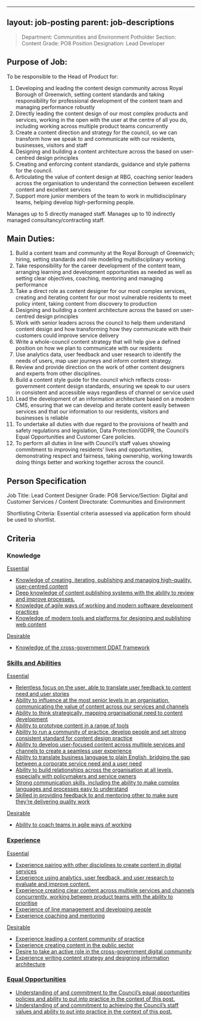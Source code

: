 
---
layout: job-posting
parent: job-descriptions
---



>Department: Communities and Environment
>Potholder Section: Content
>Grade: PO8
>Position Designation: Lead Developer

## Purpose of Job:

To be responsible to the Head of Product for:
1.  Developing and leading the content design community across Royal Borough of Greenwich, setting content standards and taking responsibility for professional development of the content team and managing performance robustly    
2.  Directly leading the content design of our most complex products and services, working in the open with the user at the centre of all you do, including working across multiple product teams concurrently    
3.  Create a content direction and strategy for the council, so we can transform how we speak to and communicate with our residents, businesses, visitors and staff    
4.  Designing and building a content architecture across the based on user-centred design principles    
5.  Creating and enforcing content standards, guidance and style patterns for the council.    
6.  Articulating the value of content design at RBG, coaching senior leaders across the organisation to understand the connection between excellent content and excellent services    
7.  Support more junior members of the team to work in multidisciplinary teams, helping develop high-performing people.

Manages up to 5 directly managed staff.
Manages up to 10 indirectly managed consultancy/contracting staff.

## Main Duties:
1.  Build a content team and community at the Royal Borough of Greenwich; hiring, setting standards and role modelling multidisciplinary working    
2.  Take responsibility for the career development of the content team, arranging learning and development opportunities as needed as well as setting clear objectives, coaching, mentoring and managing performance    
3.  Take a direct role as content designer for our most complex services, creating and iterating content for our most vulnerable residents to meet policy intent, taking content from discovery to production    
4.  Designing and building a content architecture across the based on user-centred design principles    
5.  Work with senior leaders across the council to help them understand content design and how transforming how they communicate with their customers could improve service delivery    
6.  Write a whole-council content strategy that will help give a defined position on how we plan to communicate with our residents    
7.  Use analytics data, user feedback and user research to identify the needs of users, map user journeys and inform content strategy.    
8.  Review and provide direction on the work of other content designers and experts from other disciplines.
9.  Build a content style guide for the council which reflects cross-government content design standards, ensuring we speak to our users in consistent and accessible ways regardless of channel or service used    
10.  Lead the development of an information architecture based on a modern CMS, ensuring that we can develop and iterate content easily between services and that our information to our residents, visitors and businesses is reliable    
11.  To undertake all duties with due regard to the provisions of health and safety regulations and legislation, Data Protection/GDPR, the Council’s Equal Opportunities and Customer Care policies.    
12.  To perform all duties in line with Council’s staff values showing commitment to improving residents’ lives and opportunities, demonstrating respect and fairness, taking ownership, working towards doing things better and working together across the council.

## Person Specification
Job Title: Lead Content Designer
Grade: PO8
Service/Section: Digital and Customer Services / Content
Directorate: Communities and Environment

Shortlisting Criteria: Essential criteria assessed via application form should be used to shortlist.

## Criteria
### Knowledge
<u>Essential
-   Knowledge of creating, iterating, publishing and managing high-quality, user-centred content    
-   Deep knowledge of content publishing systems with the ability to review and improve processes.    
-   Knowledge of agile ways of working and modern software development practices    
-   Knowledge of modern tools and platforms for designing and publishing web content    

<u>Desirable
-   Knowledge of the cross-government DDAT framework    

### Skills and Abilities
<u>Essential
-   Relentless focus on the user, able to translate user feedback to content need and user stories    
-   Ability to influence at the most senior levels in an organisation, communicating the value of content across our services and channels    
-   Ability to think strategically, mapping organisational need to content development    
-   Ability to prototype content in a range of tools    
-   Ability to run a community of practice, develop people and set strong consistent standard for content design practice    
-   Ability to develop user-focused content across multiple services and channels to create a seamless user experience    
-   Ability to translate business language to plain English, bridging the gap between a corporate service need and a user need    
-   Ability to build relationships across the organisation at all levels, especially with policymakers and service owners    
-   Strong communication skills, including the ability to make complex languages and processes easy to understand    
-   Skilled in providing feedback to and mentoring other to make sure they’re delivering quality work
      
<u>Desirable
-   Ability to coach teams in agile ways of working

### Experience
<u>Essential
-   Experience pairing with other disciplines to create content in digital services   
-   Experience using analytics, user feedback, and user research to evaluate and improve content.    
-   Experience creating clear content across multiple services and channels concurrently, working between product teams with the ability to prioritise    
-   Experience of line management and developing people    
-   Experience coaching and mentoring      

<u>Desirable
-   Experience leading a content community of practice    
-   Experience creating content in the public sector    
-   Desire to take an active role in the cross-government digital community    
-   Experience writing content strategy and designing information architecture
    
### Equal Opportunities
-   Understanding of and commitment to the Council’s equal opportunities policies and ability to put into practice in the context of this post.    
-   Understanding of and commitment to achieving the Council’s staff values and ability to put into practice in the context of this post.

